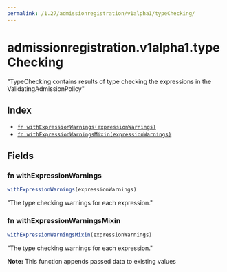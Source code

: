```yaml
---
permalink: /1.27/admissionregistration/v1alpha1/typeChecking/
---
```


# admissionregistration.v1alpha1.typeChecking

"TypeChecking contains results of type checking the expressions in the ValidatingAdmissionPolicy"

## Index

* [`fn withExpressionWarnings(expressionWarnings)`](#fn-withexpressionwarnings)
* [`fn withExpressionWarningsMixin(expressionWarnings)`](#fn-withexpressionwarningsmixin)

## Fields

### fn withExpressionWarnings

```ts
withExpressionWarnings(expressionWarnings)
```

"The type checking warnings for each expression."

### fn withExpressionWarningsMixin

```ts
withExpressionWarningsMixin(expressionWarnings)
```

"The type checking warnings for each expression."

**Note:** This function appends passed data to existing values